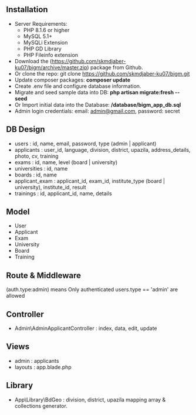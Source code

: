 ## Installation

+ Server Requirements:
    + PHP 8.1.6 or higher
    + MySQL 5.1+
    + MySQLi Extension
    + PHP GD Library
    + PHP Fileinfo extension
+ Download the (https://github.com/skmdjaber-ku07/bigm/archive/master.zip) package from Github.
+ Or clone the repo: git clone https://github.com/skmdjaber-ku07/bigm.git
+ Update composer packages: **composer update**
+ Create .env file and configure database information.
+ Migrate and seed sample data into DB: **php artisan migrate:fresh --seed**
+ Or Import initial data into the Database: **/database/bigm_app_db.sql**
+ Admin login credentials: email: admin@gmail.com, password: secret

## DB Design

+ users          : id, name, email, password, type (admin | applicant)
+ applicants     : user_id, language, division, district, upazila, address_details, photo, cv, training
+ exams          : id, name, level (board | university)
+ universities   : id, name
+ boards         : id, name
+ applicant_exam : applicant_id, exam_id, institute_type (board | university), institute_id, result
+ trainings      : id, applicant_id, name, details

## Model

+ User
+ Applicant
+ Exam
+ University
+ Board
+ Training

## Route & Middleware

(auth.type:admin) means Only authenticated users.type == 'admin' are allowed

## Controller

+ Admin\AdminApplicantController : index, data, edit, update

## Views
+ admin : applicants
+ layouts : app.blade.php

## Library

+ App\Library\BdGeo : division, district, upazila mapping array & collections generator.
